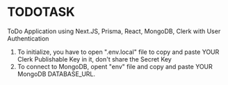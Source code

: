 # TODOTASK
ToDo Application using Next.JS, Prisma, React, MongoDB, Clerk with User Authentication
1. To initialize, you have to open ".env.local" file to copy and paste YOUR Clerk Publishable Key in it, don't share the Secret Key
2. To connect to MongoDB, opent "env" file and copy and paste YOUR MongoDB DATABASE_URL.
